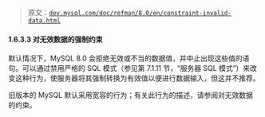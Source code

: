 > 原文：[`dev.mysql.com/doc/refman/8.0/en/constraint-invalid-data.html`](https://dev.mysql.com/doc/refman/8.0/en/constraint-invalid-data.html)

#### 1.6.3.3 对无效数据的强制约束

默认情况下，MySQL 8.0 会拒绝无效或不当的数据值，并中止出现这些值的语句。可以通过禁用严格的 SQL 模式（参见第 7.1.11 节，“服务器 SQL 模式”）来改变这种行为，使服务器将其强制转换为有效值以便进行数据输入，但这并不推荐。

旧版本的 MySQL 默认采用宽容的行为；有关此行为的描述，请参阅对无效数据的约束。
